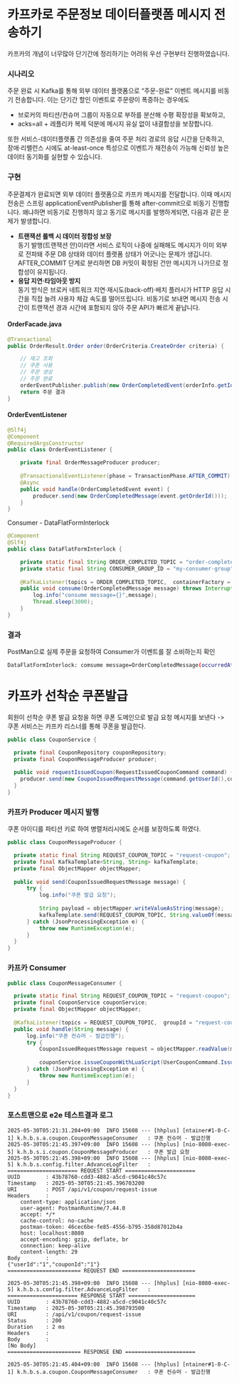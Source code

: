 # 카프카로 주문정보 데이터플랫폼 메시지 전송하기
카프카의 개념이 너무많아 단기간에 정리하기는 어려워 우선 구현부터 진행하였습니다.

### 시나리오
주문 완료 시 Kafka를 통해 외부 데이터 플랫폼으로 “주문-완료” 이벤트 메시지를 비동기 전송합니다. 이는 단기간 할인 이벤트로 주문량이 폭증하는 경우에도 
- 브로커의 파티션/컨슈머 그룹이 자동으로 부하를 분산해 수평 확장성을 확보하고,
- acks=all + 레플리카 복제 덕분에 메시지 유실 없이 내결함성을 보장합니다. 

또한 서비스-데이터플랫폼 간 의존성을 줄여 주문 처리 경로의 응답 시간을 단축하고, 장애·리밸런스 시에도 at-least-once 특성으로 이벤트가 재전송이 가능해 신뢰성 높은 데이터 동기화를 실현할 수 있습니다.

### 구현 

주문결제가 완료되면 외부 데이터 플랫폼으로 카프카 메시지를 전달합니다. 이때 메시지 전송은 스프링 applicationEventPublisher를 통해 after-commit으로 비동기 진행합니다.
왜냐하면 비동기로 진행하지 않고 동기로 메시지를 발행하게되면, 다음과 같은 문제가 발생합니다. 

- **트랜잭션 롤백 시 데이터 정합성 보장**  
  동기 발행(트랜잭션 안)이라면 서비스 로직이 나중에 실패해도 메시지가 이미 외부로 전파돼 주문 DB 상태와 데이터 플랫폼 상태가 어긋나는 문제가 생깁니다. AFTER_COMMIT 단계로 분리하면 DB 커밋이 확정된 건만 메시지가 나가므로 정합성이 유지됩니다.
- **응답 지연·타임아웃 방지**  
  동기 방식은 브로커 네트워크 지연·재시도(back-off)·배치 플러시가 HTTP 응답 시간을 직접 늘려 사용자 체감 속도를 떨어뜨립니다. 비동기로 보내면 메시지 전송 시간이 트랜잭션 경과 시간에 포함되지 않아 주문 API가 빠르게 끝납니다.

#### OrderFacade.java
```java
@Transactional
public OrderResult.Order order(OrderCriteria.CreateOrder criteria) {

    // 재고 조회
    // 쿠폰 사용
    // 주문 생성
    // 주문 완료
    orderEventPublisher.publish(new OrderCompletedEvent(orderInfo.getId()));
    return 주문 결과
}
```
#### OrderEventListener
```java
@Slf4j
@Component
@RequiredArgsConstructor
public class OrderEventListener {

    private final OrderMessageProducer producer;
    
    @TransactionalEventListener(phase = TransactionPhase.AFTER_COMMIT)
    @Async
    public void handle(OrderCompletedEvent event) {
        producer.send(new OrderCompletedMessage(event.getOrderId()));
    }
}
```

Consumer - DataFlatFormInterlock

```java
@Component
@Slf4j
public class DataFlatFormInterlock {

    private static final String ORDER_COMPLETED_TOPIC = "order-completed";
    private static final String CONSUMER_GROUP_ID = "my-consumer-group";
    
    @KafkaListener(topics = ORDER_COMPLETED_TOPIC,  containerFactory = "orderCompletedKafkaListenerContainerFactory")
    public void consume(OrderCompletedMessage message) throws InterruptedException {
        log.info("consume message={}",message);
        Thread.sleep(3000);
    }
}
```

### 결과 
PostMan으로 실제 주문을 요청하여 Consumer가 이벤트를 잘 소비하는지 확인
```bash
DataFlatFormInterlock: comsume message=OrderCompletedMessage(occurredAt=2025-05-29T01:43:46.137371700, orderId=15)
```

# 카프카 선착순 쿠폰발급
회원이 선착순 쿠폰 발급 요청을 하면 쿠폰 도메인으로 발급 요청 메시지를 보낸다 -> 쿠폰 서비스는 카프카 리스너를 통해 쿠폰을 발급한다.

```java
public class CouponService {

  private final CouponRepository couponRepository;
  private final CouponMessageProducer producer;
  
  public void requestIssuedCoupon(RequestIssuedCouponCommand command) {
    producer.send(new CouponIssuedRequestMessage(command.getUserId(),command.getCouponId()));
  }
}
```

### 카프카 Producer 메시지 발행
쿠폰 아이디를 파티션 키로 하여 병렬처리시에도 순서를 보장하도록 하였다.
```java
public class CouponMessageProducer {

  private static final String REQUEST_COUPON_TOPIC = "request-coupon";
  private final KafkaTemplate<String, String> kafkaTemplate;
  private final ObjectMapper objectMapper;
  
  public void send(CouponIssuedRequestMessage message) {
      try {
          log.info("쿠폰 발급 요청");
  
          String payload = objectMapper.writeValueAsString(message);
          kafkaTemplate.send(REQUEST_COUPON_TOPIC, String.valueOf(message.getCouponId()),payload);
      } catch (JsonProcessingException e) {
          throw new RuntimeException(e);
      }
  }
}
```

### 카프카 Consumer
```java
public class CouponMessageConsumer {

  private static final String REQUEST_COUPON_TOPIC = "request-coupon";
  private final CouponService couponService;
  private final ObjectMapper objectMapper;
  
  @KafkaListener(topics = REQUEST_COUPON_TOPIC,  groupId = "request-coupon-consumer-group")
  public void handle(String message) {
      log.info("쿠폰 컨슈머 - 발급진행");
      try {
          CouponIssuedRequestMessage request = objectMapper.readValue(message, CouponIssuedRequestMessage.class);
  
          couponService.issueCouponWithLuaScript(UserCouponCommand.Issue.of(request.getCouponId(), request.getUserId()));
      } catch (JsonProcessingException e) {
          throw new RuntimeException(e);
      }
  }
}
```

### 포스트맨으로 e2e 테스트결과 로그
```
2025-05-30T05:21:31.204+09:00  INFO 15608 --- [hhplus] [ntainer#1-0-C-1] k.h.b.s.a.coupon.CouponMessageConsumer   : 쿠폰 컨슈머 - 발급진행
2025-05-30T05:21:45.397+09:00  INFO 15608 --- [hhplus] [nio-8080-exec-5] k.h.b.s.i.coupon.CouponMessageProducer   : 쿠폰 발급 요청
2025-05-30T05:21:45.398+09:00  INFO 15608 --- [hhplus] [nio-8080-exec-5] k.h.b.s.config.filter.AdvanceLogFilter   : 
====================== REQUEST START ======================
UUID        : 43b78760-cdd3-4882-a5cd-c9041c40c57c
Timestamp   : 2025-05-30T05:21:45.396703200
URI         : POST /api/v1/coupon/request-issue
Headers     :
    content-type: application/json
    user-agent: PostmanRuntime/7.44.0
    accept: */*
    cache-control: no-cache
    postman-token: 46cec6be-fe85-4556-b795-358d87012b4a
    host: localhost:8080
    accept-encoding: gzip, deflate, br
    connection: keep-alive
    content-length: 29
Body        :
{"userId":"1","couponId":"1"}
======================= REQUEST END =======================

2025-05-30T05:21:45.398+09:00  INFO 15608 --- [hhplus] [nio-8080-exec-5] k.h.b.s.config.filter.AdvanceLogFilter   : 
====================== RESPONSE START =====================
UUID        : 43b78760-cdd3-4882-a5cd-c9041c40c57c
Timestamp   : 2025-05-30T05:21:45.398793500
URI         : /api/v1/coupon/request-issue
Status      : 200
Duration    : 2 ms
Headers     :
Body        :
[No Body]
======================= RESPONSE END ======================

2025-05-30T05:21:45.404+09:00  INFO 15608 --- [hhplus] [ntainer#1-0-C-1] k.h.b.s.a.coupon.CouponMessageConsumer   : 쿠폰 컨슈머 - 발급진행
```